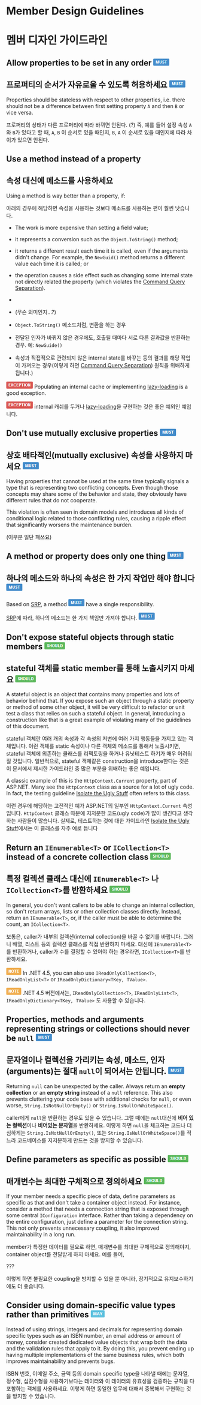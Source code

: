 # Member Design Guidelines #

# 멤버 디자인 가이드라인 #

## Allow properties to be set in any order ![](imgs/must.png) ##

## 프로퍼티의 순서가 자유로울 수 있도록 허용하세요 ![](imgs/must.png) ##

Properties should be stateless with respect to other properties, i.e. there should not be a difference between first setting property `A` and then `B` or vice versa.

프로퍼티의 상태가 다른 프로퍼티에 따라 바뀌면 안된다. (?) 즉, 예를 들어 설정 속성 `A`와 `B`가 있다고 할 때, `A`, `B` 이 순서로 있을 때인지, `B`, `A` 이 순서로 있을 때인지에 따라 차이가 있으면 안된다. 

## Use a method instead of a property ##

## 속성 대신에 메소드를 사용하세요 ##

Using a method is way better than a property, if:

아래의 경우에 해당하면 속성을 사용하는 것보다 메소드를 사용하는 편이 훨씬 낫습니다. 

* The work is more expensive than setting a field value;
* it represents a conversion such as the `Object.ToString()` method;
* it returns a different result each time it is called, even if the arguments didn't change. For example, the `NewGuid()` method returns a different value each time it is called; or
* the operation causes a side effect such as changing some internal state not directly related the property (which violates the [Command Query Separation](http://martinfowler.com/bliki/CommandQuerySeparation.html)).
* 


* (무슨 의미인지...?)
* `Object.ToString()` 메소드처럼, 변환을 하는 경우
* 전달된 인자가 바뀌지 않은 경우에도, 호출될 때마다 서로 다른 결과값을 반환하는 경우. 예: `NewGuide()`
* 속성과 직접적으로 관련되지 않은 internal state를 바꾸는 등의 결과를 해당 작업이 가져오는 경우(이렇게 하면  [Command Query Separation](http://martinfowler.com/bliki/CommandQuerySeparation.html)) 원칙을 위배하게 됩니다.)


![EXCEPTION](imgs/exception.png) Populating an internal cache or implementing [lazy-loading](http://www.martinfowler.com/eaaCatalog/lazyLoad.html) is a good exception.

![EXCEPTION](imgs/exception.png) internal 캐쉬를 두거나 [lazy-loading](http://www.martinfowler.com/eaaCatalog/lazyLoad.html)을 구현하는 것은 좋은 예외인 예입니다.

## Don't use mutually exclusive properties ![](imgs/must.png) ##

## 상호 배타적인(mutually exclusive) 속성을 사용하지 마세요 ![](imgs/must.png) ##

Having properties that cannot be used at the same time typically signals a type that is representing two conflicting concepts. Even though those concepts may share some of the behavior and state, they obviously have different rules that do not cooperate.

This violation is often seen in domain models and introduces all kinds of conditional logic related to those conflicting rules, causing a ripple effect that significantly worsens the maintenance burden.

(이부분 일단 패쓰요)

## A method or property does only one thing ![](imgs/must.png) ##

## 하나의 메소드와 하나의 속성은 한 가지 작업만 해야 합니다 ![](imgs/must.png) ##

Based on [SRP][srp], a method ![MUST](imgs/must.png) have a single responsibility.

[SRP][srp]에 따라, 하나의 메소드는 한 가지 책임만 가져야 합니다. ![MUST](imgs/must.png)


## Don't expose stateful objects through static members ![](imgs/should.png) ##

## stateful 객체를 static member를 통해 노출시키지 마세요 ![](imgs/should.png) ##

A stateful object is an object that contains many properties and lots of behavior behind that. If you expose such an object through a static property or method of some other object, it will be very difficult to refactor or unit test a class that relies on such a stateful object. In general, introducing a construction like that is a great example of violating many of the guidelines of this document.

stateful 객체란 여러 개의 속성과 각 속성의 저변에 여러 가지 행동들을 가지고 있는 객체입니다. 이런 객체를 static 속성이나 다른 객체의 메소드를 통해서 노출시키면, stateful 객체에 의존하는 클래스를 리팩토링을 하거나 유닛테스트 하기가 매우 어려워질 것입니다. 일반적으로, stateful 객체같은 construction을 introduce한다는 것은 이 문서에서 제시한 가이드라인 중 많은 부분을 위배하는 좋은 예입니다. 

A classic example of this is the `HttpContext.Current` property, part of ASP.NET. Many see the `HttpContext` class as a source for a lot of ugly code. In fact, the testing guideline [Isolate the Ugly Stuff](http://msdn.microsoft.com/en-us/magazine/dd263069.aspx#id0070015) often refers to this class.

이런 경우에 해당하는 고전적인 예가 ASP.NET의 일부인 `HttpContext.Current` 속성입니다. `HttpContext` 클래스 때문에 지저분한 코드(ugly code)가 많이 생긴다고 생각하는 사람들이 많습니다. 실제로, 테스트하는 것에 대한 가이드라인 [Isolate the Ugly Stuff](http://msdn.microsoft.com/en-us/magazine/dd263069.aspx#id0070015)에서는 이 클래스를 자주 예로 듭니다 


## Return an `IEnumerable<T>` or `ICollection<T>` instead of a concrete collection class ![](imgs/should.png) ##

## 특정 컬렉션 클래스 대신에 `IEnumerable<T>` 나 `ICollection<T>`를 반환하세요 ![](imgs/should.png) ##

In general, you don't want callers to be able to change an internal collection, so don't return arrays, lists or other collection classes directly. Instead, return an `IEnumerable<T>`, or, if the caller must be able to determine the count, an `ICollection<T>`.

보통은, caller가 내부의 컬렉션(internal collection)을 바꿀 수 없기를 바랍니다. 그러니 배열, 리스트 등의 컬렉션 클래스를 직접 반환하지 마세요. 대신에 `IEnumerable<T>`를 반환하거나, caller가 수를 결정할 수 있어야 하는 경우라면, `ICollection<T>`를 반환하세요. 

![NOTE](imgs/note.png) In .NET 4.5, you can also use `IReadOnlyCollection<T>`, `IReadOnlyList<T>` or `IReadOnlyDictionary<TKey, TValue>`.

![NOTE](imgs/note.png) .NET 4.5 버전에서는, `IReadOnlyCollection<T>`, `IReadOnlyList<T>`, `IReadOnlyDictionary<TKey, TValue>` 도 사용할 수 있습니다. 


## Properties, methods and arguments representing strings or collections should never be `null` ![](imgs/must.png) ##

## 문자열이나 컬렉션을 가리키는 속성, 메소드, 인자(arguments)는 절대 `null`이 되어서는 안됩니다. ![](imgs/must.png) ## 


Returning `null` can be unexpected by the caller. Always return an **empty collection** or an **empty string** instead of a `null` reference. This also prevents cluttering your code base with additional checks for `null`, or even worse, `String.IsNotNullOrEmpty()` or `String.IsNullOrWhiteSpace()`.

caller에게 `null`을 반환하는 경우도 있을 수 있습니다. 그럴 때에는 `null`대신에 **비어 있는 컬렉션**이나 **비어있는 문자열**을 반환하세요. 이렇게 하면 `null`을 체크하는 코드나 더 심하게는 `String.IsNotNullOrEmpty()`, 또는 `String.IsNullOrWhiteSpace()`를 적느라 코드베이스를 지저분하게 만드는 것을 방지할 수 있습니다. 

## Define parameters as specific as possible ![](imgs/should.png) ##

## 매개변수는 최대한 구체적으로 정의하세요 ![](imgs/should.png) ##

If your member needs a specific piece of data, define parameters as specific as that and don't take a container object instead. For instance, consider a method that needs a connection string that is exposed through some central `IConfiguration` interface. Rather than taking a dependency on the entire configuration, just define a parameter for the connection string. This not only prevents unnecessary coupling, it also improved maintainability in a long run.

member가 특정한 데이터를 필요로 하면, 매개변수를 최대한 구체적으로 정의해야지, container object를 전달받게 하지 마세요. 예를 들어, 

???

이렇게 하면 불필요한 coupling을 방지할 수 있을 뿐 아니라, 장기적으로 유지보수하기에도 더 좋습니다.


## Consider using domain-specific value types rather than primitives ![](imgs/may.png) ##


Instead of using strings, integers and decimals for representing domain specific types such as an ISBN number, an email address or amount of money, consider created dedicated value objects that wrap both the data and the validation rules that apply to it. By doing this, you prevent ending up having multiple implementations of the same business rules, which both improves maintainability and prevents bugs.

ISBN 번호, 이메일 주소, 금액 등의 domain specific type을 나타낼 때에는 문자열, 정수형, 십진수형을 사용하기보다는 데이터와 이 데이터의 유효성을 검증하는 규칙을 다 포함하는 객체를 사용하세요. 이렇게 하면 동일한 업무에 대해서 중복해서 구현하는 것을 방지할 수 있습니다. 


[solid]: http://programmers.stackexchange.com/questions/202571/solid-principles-and-code-structure
[srp]: http://www.objectmentor.com/resources/articles/srp.pdf
[ocp]: http://www.objectmentor.com/resources/articles/ocp.pdf
[lsp]: http://www.objectmentor.com/resources/articles/lsp.pdf
[isp]: http://www.objectmentor.com/resources/articles/isp.pdf
[dip]: http://www.objectmentor.com/resources/articles/dip.pdf
